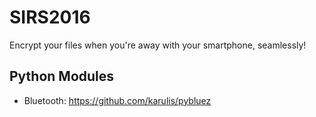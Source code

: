 # SIRS2016
Encrypt your files when you're away with your smartphone, seamlessly!

## Python Modules
* Bluetooth: https://github.com/karulis/pybluez

